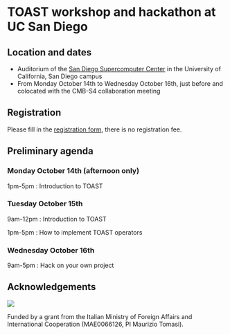 # TOAST workshop and hackathon at UC San Diego

## Location and dates

* Auditorium of the [San Diego Supercomputer Center](https://goo.gl/maps/PMgtzSJ6HCjaBefq9) in the University of California, San Diego campus
* From Monday October 14th to Wednesday October 16th, just before and colocated with the CMB-S4 collaboration meeting

## Registration

Please fill in the [registration form](https://forms.gle/fM29yRg1JYgsyFyg9), there is no registration fee.

## Preliminary agenda

### Monday October 14th (afternoon only)

1pm-5pm : Introduction to TOAST

### Tuesday October 15th

9am-12pm : Introduction to TOAST

1pm-5pm : How to implement TOAST operators

### Wednesday October 16th

9am-5pm : Hack on your own project

## Acknowledgements

![](https://www.esteri.it/logo-farnesina.gif)

Funded by a grant from the Italian Ministry of Foreign Affairs and
International Cooperation (MAE0066126, PI Maurizio Tomasi).
